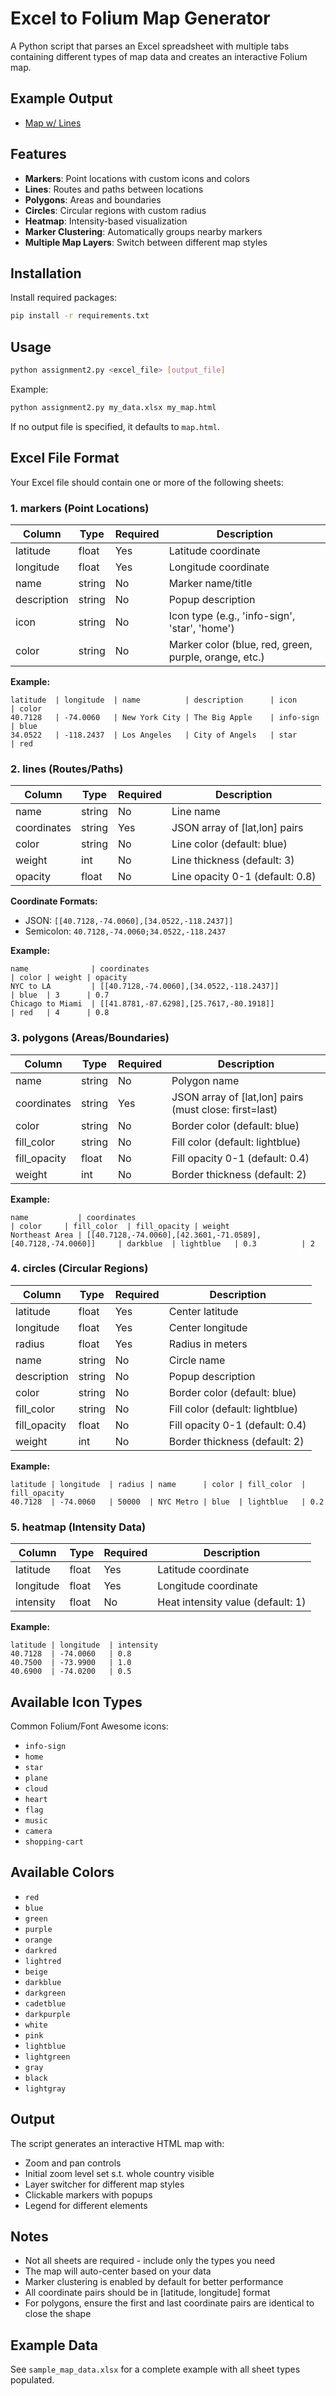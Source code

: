 # Excel to Folium Map Generator

A Python script that parses an Excel spreadsheet with multiple tabs containing different types of map data and creates an interactive Folium map.

## Example Output
- [Map w/ Lines](map_with_lines.html)

## Features

- **Markers**: Point locations with custom icons and colors
- **Lines**: Routes and paths between locations
- **Polygons**: Areas and boundaries
- **Circles**: Circular regions with custom radius
- **Heatmap**: Intensity-based visualization
- **Marker Clustering**: Automatically groups nearby markers
- **Multiple Map Layers**: Switch between different map styles

## Installation

Install required packages:

```bash
pip install -r requirements.txt
```

## Usage

```bash
python assignment2.py <excel_file> [output_file]
```

Example:
```bash
python assignment2.py my_data.xlsx my_map.html
```

If no output file is specified, it defaults to `map.html`.

## Excel File Format

Your Excel file should contain one or more of the following sheets:

### 1. markers (Point Locations)

| Column | Type | Required | Description |
|--------|------|----------|-------------|
| latitude | float | Yes | Latitude coordinate |
| longitude | float | Yes | Longitude coordinate |
| name | string | No | Marker name/title |
| description | string | No | Popup description |
| icon | string | No | Icon type (e.g., 'info-sign', 'star', 'home') |
| color | string | No | Marker color (blue, red, green, purple, orange, etc.) |

**Example:**
```
latitude  | longitude  | name          | description      | icon       | color
40.7128   | -74.0060   | New York City | The Big Apple    | info-sign  | blue
34.0522   | -118.2437  | Los Angeles   | City of Angels   | star       | red
```

### 2. lines (Routes/Paths)

| Column | Type | Required | Description |
|--------|------|----------|-------------|
| name | string | No | Line name |
| coordinates | string | Yes | JSON array of [lat,lon] pairs |
| color | string | No | Line color (default: blue) |
| weight | int | No | Line thickness (default: 3) |
| opacity | float | No | Line opacity 0-1 (default: 0.8) |

**Coordinate Formats:**
- JSON: `[[40.7128,-74.0060],[34.0522,-118.2437]]`
- Semicolon: `40.7128,-74.0060;34.0522,-118.2437`

**Example:**
```
name              | coordinates                                           | color | weight | opacity
NYC to LA         | [[40.7128,-74.0060],[34.0522,-118.2437]]             | blue  | 3      | 0.7
Chicago to Miami  | [[41.8781,-87.6298],[25.7617,-80.1918]]              | red   | 4      | 0.8
```

### 3. polygons (Areas/Boundaries)

| Column | Type | Required | Description |
|--------|------|----------|-------------|
| name | string | No | Polygon name |
| coordinates | string | Yes | JSON array of [lat,lon] pairs (must close: first=last) |
| color | string | No | Border color (default: blue) |
| fill_color | string | No | Fill color (default: lightblue) |
| fill_opacity | float | No | Fill opacity 0-1 (default: 0.4) |
| weight | int | No | Border thickness (default: 2) |

**Example:**
```
name           | coordinates                                                      | color     | fill_color  | fill_opacity | weight
Northeast Area | [[40.7128,-74.0060],[42.3601,-71.0589],[40.7128,-74.0060]]     | darkblue  | lightblue   | 0.3          | 2
```

### 4. circles (Circular Regions)

| Column | Type | Required | Description |
|--------|------|----------|-------------|
| latitude | float | Yes | Center latitude |
| longitude | float | Yes | Center longitude |
| radius | float | Yes | Radius in meters |
| name | string | No | Circle name |
| description | string | No | Popup description |
| color | string | No | Border color (default: blue) |
| fill_color | string | No | Fill color (default: lightblue) |
| fill_opacity | float | No | Fill opacity 0-1 (default: 0.4) |
| weight | int | No | Border thickness (default: 2) |

**Example:**
```
latitude | longitude  | radius | name      | color | fill_color  | fill_opacity
40.7128  | -74.0060   | 50000  | NYC Metro | blue  | lightblue   | 0.2
```

### 5. heatmap (Intensity Data)

| Column | Type | Required | Description |
|--------|------|----------|-------------|
| latitude | float | Yes | Latitude coordinate |
| longitude | float | Yes | Longitude coordinate |
| intensity | float | No | Heat intensity value (default: 1) |

**Example:**
```
latitude | longitude  | intensity
40.7128  | -74.0060   | 0.8
40.7500  | -73.9900   | 1.0
40.6900  | -74.0200   | 0.5
```

## Available Icon Types

Common Folium/Font Awesome icons:
- `info-sign`
- `home`
- `star`
- `plane`
- `cloud`
- `heart`
- `flag`
- `music`
- `camera`
- `shopping-cart`

## Available Colors

- `red`
- `blue`
- `green`
- `purple`
- `orange`
- `darkred`
- `lightred`
- `beige`
- `darkblue`
- `darkgreen`
- `cadetblue`
- `darkpurple`
- `white`
- `pink`
- `lightblue`
- `lightgreen`
- `gray`
- `black`
- `lightgray`

## Output

The script generates an interactive HTML map with:
- Zoom and pan controls
- Initial zoom level set s.t. whole country visible
- Layer switcher for different map styles
- Clickable markers with popups
- Legend for different elements

## Notes

- Not all sheets are required - include only the types you need
- The map will auto-center based on your data
- Marker clustering is enabled by default for better performance
- All coordinate pairs should be in [latitude, longitude] format
- For polygons, ensure the first and last coordinate pairs are identical to close the shape

## Example Data

See `sample_map_data.xlsx` for a complete example with all sheet types populated.
